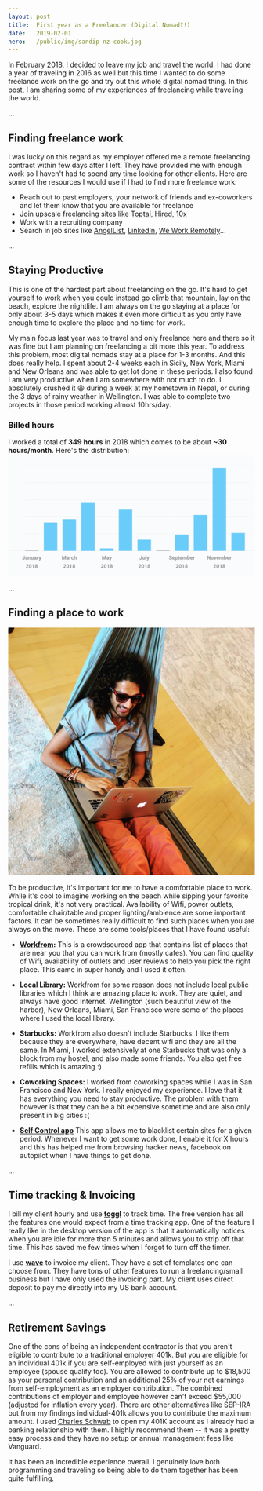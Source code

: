 ```yaml
---
layout: post
title:  First year as a Freelancer (Digital Nomad?!)
date:   2019-02-01
hero:   /public/img/sandip-nz-cook.jpg
---
```


In February 2018, I decided to leave my job and travel the world. I had done a year of traveling in 2016 as well but this time I wanted to do some freelance work on the go and try out this whole digital nomad thing. In this post, I am sharing some of my experiences of freelancing while traveling the world.

...
## Finding freelance work

I was lucky on this regard as my employer offered me a remote freelancing contract within few days after I left. They have provided me with enough work so I haven't had to spend any time looking for other clients. Here are some of the resources I would use if I had to find more freelance work:
 - Reach out to past employers, your network of friends and ex-coworkers and let them know that you are available for freelance
 - Join upscale freelancing sites like [Toptal](https://www.toptal.com/), [Hired](https://hired.com/x/1qptt), [10x](https://www.10xmanagement.com/)
 - Work with a recruiting company
 - Search in job sites like [AngelList](https://angel.co/jobs), [LinkedIn](https://www.linkedin.com/jobs), [We Work Remotely](https://weworkremotely.com/)...

...
## Staying Productive

This is one of the hardest part about freelancing on the go. It's hard to get yourself to work when you could instead go climb that mountain, lay on the beach, explore the nightlife. I am always on the go staying at a place for only about 3-5 days which makes it even more difficult as you only have enough time to explore the place and no time for work.

My main focus last year was to travel and only freelance here and there so it was fine but I am planning on freelancing a bit more this year. To address this problem, most digital nomads stay at a place for 1-3 months. And this does really help. I spent about 2-4 weeks each in Sicily, New York, Miami and New Orleans and was able to get lot done in these periods. I also found I am very productive when I am somewhere with not much to do. I absolutely crushed it &#128512; during a week at my hometown in Nepal, or during the 3 days of rainy weather in Wellington. I was able to complete two projects in those period working almost 10hrs/day.

### Billed hours
I worked a total of **349 hours** in 2018 which comes to be about **~30 hours/month**. Here's the distribution:
![Billed hour distribution](/public/img/2018-freelance-hours.png)

...
## Finding a place to work

![Working in a hammock ](/public/img/sandip-hammock.jpg)

To be productive, it's important for me to have a comfortable place to work. While it's cool to imagine working on the beach while sipping your favorite tropical drink, it's not very practical. Availability of Wifi, power outlets, comfortable chair/table and proper lighting/ambience are some important factors. It can be sometimes really difficult to find such places when you are always on the move. These are some tools/places that I have found useful:

- **[Workfrom](https://workfrom.co/):** This is a crowdsourced app that contains list of places that are near you that you can work from (mostly cafes). You can find quality of Wifi, availability of outlets and user reviews to help you pick the right place. This came in super handy and I used it often.

- **Local Library:** Workfrom for some reason does not include local public libraries which I think are amazing place to work. They are quiet, and always have good Internet. Wellington (such beautiful view of the harbor), New Orleans, Miami, San Francisco were some of the places where I used the local library.

- **Starbucks:** Workfrom also doesn't include Starbucks. I like them because they are everywhere, have decent wifi and they are all the same. In Miami, I worked extensively at one Starbucks that was only a block from my hostel, and also made some friends. You also get free refills which is amazing :)

- **Coworking Spaces:** I worked from coworking spaces while I was in San Francisco and New York. I really enjoyed my experience. I love that it has everything you need to stay productive. The problem with them however is that they can be a bit expensive sometime and are also only present in big cities :(


- **[Self Control app](https://selfcontrolapp.com)** This app allows me to blacklist certain sites for a given period. Whenever I want to get some work done, I enable it for X hours and this has helped me from browsing hacker news, facebook on autopilot when I have things to get done.

...

## Time tracking & Invoicing
I bill my client hourly and use **[toggl](https://toggl.com/)** to track time. The free version has all the features one would expect from a time tracking app. One of the feature I really like in the desktop version of the app is that it automatically notices when you are idle for more than 5 minutes and allows you to strip off that time. This has saved me few times when I forgot to turn off the timer.

I use **[wave](https://www.waveapps.com/)** to invoice my client. They have a set of templates one can choose from. They have tons of other features to run a freelancing/small business but I have only used the invoicing part. My client uses direct deposit to pay me directly into my US bank account.

...
## Retirement Savings
One of the cons of being an independent contractor is that you aren't eligible to contribute to a traditional employer 401k. But you are eligible for an individual 401k if you are self-employed with just yourself as an employee (spouse qualify too). You are allowed to contribute up to $18,500 as your personal contribution and an additional 25% of your net earnings from self-employment as an employer contribution. The combined contributions of employer and employee however can't exceed $55,000 (adjusted for inflation every year). There are other alternatives like SEP-IRA but from my findings individual-401k allows you to contribute the maximum amount. I used [Charles Schwab](https://www.schwab.com/public/schwab/investing/accounts_products/accounts/small_business_retirement/individual_401k_plans) to open my 401K account as I already had a banking relationship with them. I highly recommend them -- it was a pretty easy process and they have no setup or annual management fees like Vanguard.


It has been an incredible experience overall. I genuinely love both programming and traveling so being able to do them together has been quite fulfilling.
